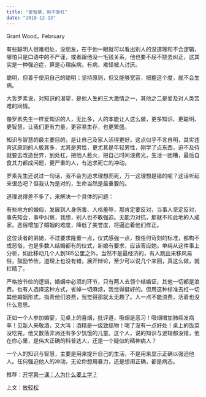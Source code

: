 ```yaml
---
title: "爱智慧，但不爱杠"
date: "2018-12-13"
---
```


Grant Wood，February

有些聪明人很难相处，没朋友，在于他一眼就可以看出别人的没道理和不合逻辑，哪怕只是口语中的不严谨，或者跟他没一毛钱关系，他也要不屈不挠去纠正，这其实是一种强迫症，算是心理疾病，有病，难怪被人讨厌。

聪明，但善于使用自己的聪明；坚持原则，但又能够宽容，把握这个度，就不会生病。

大哲罗素说，对知识的渴望，是他人生的三大激情之一，其他之二是爱及对人类苦难的同情。

像罗素先生一样爱知识的人，无比多，人的本能让人这么做，更多知识、更聪明、更智慧，让我们更有力量，更容易生存，也更繁盛。

知识与智慧的最主要目的，是让自己及家人活得更好。这点似乎不言自明，其实违背这原则的人极其多，尤其是男性，更尤其是年轻男性，刚学了点东西，迫不及待就要去改造世界，到处杠，把他人惹火，把自己时间浪费光，生活一团糟，最后自食其力都成问题，更严重的人，有追求死亡的冲动。

罗素先生还说过一句话，我不会为追求理想而死，万一这理想是错的呢？这话听起来很怂吧？但我认为是对的，生命当然是最重要的。

道理说得差不多了，来解决一个具体的问题：

有些地方的婚俗，发展到人身伤害、人格羞辱，那肯定要反对，当事人坚定反对，事先知会，事中纠察，我想，别人也不敢强迫。无能力对抗，那就不和此地的人成家。恶俗增加了婚姻的难度，降低了美誉度，将逼迫着他们修正。

这位读者的弟媳，不过要求隆重一点，仪式感强一点，按任何苛刻的标准，都构不成恶俗，也是多数人结婚都有的仪式，新娘有要求，应该答应她。单纯从这件事上分析，如此移动几个人到185公里之外，当然不是最经济的，有人跳出来移风易俗，鼓励节俭，道理上也没有错，展开辩论，至少可以说几个来回，真这么做，就杠精了。

严格按节俭的逻辑，婚姻中必须的环节，只有两人去领个结婚证，其他一切都是浪费。也有人选择这种方式，省掉一切麻烦，我觉得挺好的。但用这种标准去杠一切其他婚姻形式，指责他们浪费，我觉得那就太无趣了。人一点不能浪费，活着也没什么意思。

正如一个人参加婚宴，见桌上的喜烟，批评道，吸烟是恶习！吸烟增加肺癌发病率！见新人来敬酒，又大叫：酒精是一级致癌物！喝了没有一点好处！桌上的饭菜没吃完，他又数落非洲还有多少饥饿的儿童。这个人，说的知识与逻辑都没错，他在你心里，是伟大正确的科普达人，还是一个疑似的精神病人？

一个人的知识与智慧，主要是用来提升自己的生活，不是用来显示正确以强迫他人。任何强迫他人的冲动，无论你想用暴力，还是想用正确，都是病态。

推荐：[开学第一课：人为什么要上学？](http://mp.weixin.qq.com/s?__biz=MjM5NDU0Mjk2MQ==&mid=2651630488&idx=1&sn=04bd4655a6725b539a4f5b653bcc6b67&chksm=bd7e2f868a09a6904416e0e0816e5816727cc3f9f9a699c3a821ce07e10737f755221b8d2d4f&scene=21#wechat_redirect)

上文：[放轻松](http://mp.weixin.qq.com/s?__biz=MjM5NDU0Mjk2MQ==&mid=2651631867&idx=1&sn=71c33ccaee783411d533afdd3891d9ab&chksm=bd7e34e58a09bdf3220bc094652c3d250d9a1b759143b21a5c987b63dff1d54d49e1c57a35b9&scene=21#wechat_redirect)
